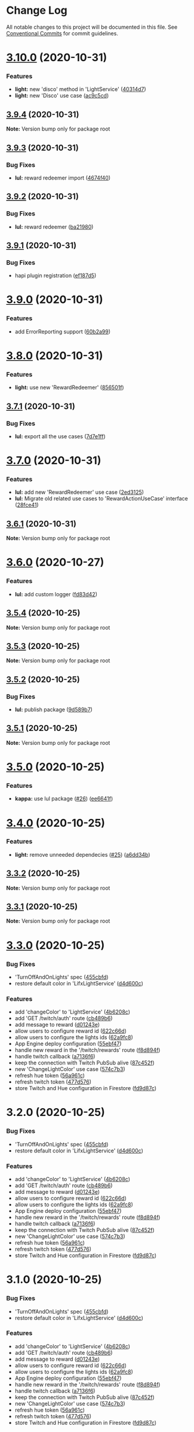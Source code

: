 # Change Log

All notable changes to this project will be documented in this file.
See [Conventional Commits](https://conventionalcommits.org) for commit guidelines.

# [3.10.0](https://github.com/streamdevs/lights/compare/v3.9.4...v3.10.0) (2020-10-31)


### Features

* **light:** new 'disco' method in 'LightService' ([40314d7](https://github.com/streamdevs/lights/commit/40314d710e344d2d5e40c8c8f68c26e3157546cf))
* **light:** new 'Disco' use case ([ac9c5cd](https://github.com/streamdevs/lights/commit/ac9c5cd31f4ecf660d74241a17e9b17666eb3056))





## [3.9.4](https://github.com/streamdevs/lights/compare/v3.9.3...v3.9.4) (2020-10-31)

**Note:** Version bump only for package root





## [3.9.3](https://github.com/streamdevs/lights/compare/v3.9.2...v3.9.3) (2020-10-31)


### Bug Fixes

* **lul:** reward redeemer import ([4674f40](https://github.com/streamdevs/lights/commit/4674f403d0b4e8ed028add5fd9f129a2a8b0c916))





## [3.9.2](https://github.com/streamdevs/lights/compare/v3.9.1...v3.9.2) (2020-10-31)


### Bug Fixes

* **lul:** reward redeemer ([ba21980](https://github.com/streamdevs/lights/commit/ba21980aab92b1c16eefad9d485240ae465405bc))





## [3.9.1](https://github.com/streamdevs/lights/compare/v3.9.0...v3.9.1) (2020-10-31)


### Bug Fixes

* hapi plugin registration ([ef187d5](https://github.com/streamdevs/lights/commit/ef187d54e6e4f7e6e9fdb248a8dd4f7ef3c2733f))





# [3.9.0](https://github.com/streamdevs/lights/compare/v3.8.0...v3.9.0) (2020-10-31)


### Features

* add ErrorReporting support ([60b2a99](https://github.com/streamdevs/lights/commit/60b2a9998f8548ef4e9ef324b8735f9c7903f5ef))





# [3.8.0](https://github.com/streamdevs/lights/compare/v3.7.1...v3.8.0) (2020-10-31)


### Features

* **light:** use new 'RewardRedeemer' ([856501f](https://github.com/streamdevs/lights/commit/856501f38428216ead6eaa297614b94c941587e5))





## [3.7.1](https://github.com/streamdevs/lights/compare/v3.7.0...v3.7.1) (2020-10-31)


### Bug Fixes

* **lul:** export all the use cases ([7d7e1ff](https://github.com/streamdevs/lights/commit/7d7e1ff16e169f51e355e0e0e8a5323f8fdbbe8c))





# [3.7.0](https://github.com/streamdevs/lights/compare/v3.6.1...v3.7.0) (2020-10-31)


### Features

* **lul:** add new 'RewardRedeemer' use case ([2ed3125](https://github.com/streamdevs/lights/commit/2ed312569142d6624475dbc9623e9338f180f353))
* **lul:** Migrate old related use cases to 'RewardActionUseCase' interface ([28fce41](https://github.com/streamdevs/lights/commit/28fce41bee4d028885547cfbd66a9d1ca89a1f5a))





## [3.6.1](https://github.com/streamdevs/lights/compare/v3.6.0...v3.6.1) (2020-10-31)

**Note:** Version bump only for package root





# [3.6.0](https://github.com/streamdevs/lights/compare/v3.5.4...v3.6.0) (2020-10-27)


### Features

* **lul:** add custom logger ([fd83d42](https://github.com/streamdevs/lights/commit/fd83d4269e2bc818de67023a1a7b61e873a40a34))





## [3.5.4](https://github.com/streamdevs/lights/compare/v3.5.3...v3.5.4) (2020-10-25)

**Note:** Version bump only for package root





## [3.5.3](https://github.com/streamdevs/lights/compare/v3.5.2...v3.5.3) (2020-10-25)

**Note:** Version bump only for package root





## [3.5.2](https://github.com/streamdevs/lights/compare/v3.5.1...v3.5.2) (2020-10-25)


### Bug Fixes

* **lul:** publish package ([9d589b7](https://github.com/streamdevs/lights/commit/9d589b7e414aaf8668d53c4bfd817afee6421cf5))





## [3.5.1](https://github.com/streamdevs/lights/compare/v3.5.0...v3.5.1) (2020-10-25)

**Note:** Version bump only for package root





# [3.5.0](https://github.com/streamdevs/lights/compare/v3.4.0...v3.5.0) (2020-10-25)


### Features

* **kappa:** use lul package ([#26](https://github.com/streamdevs/lights/issues/26)) ([ee6641f](https://github.com/streamdevs/lights/commit/ee6641f112237d1c8cc4be604d0e34e8b7497b5d))





# [3.4.0](https://github.com/streamdevs/lights/compare/v3.3.2...v3.4.0) (2020-10-25)


### Features

* **light:** remove unneeded dependecies ([#25](https://github.com/streamdevs/lights/issues/25)) ([a6dd34b](https://github.com/streamdevs/lights/commit/a6dd34b80271d5b757ab7a8f0861647ed1fcb77d))





## [3.3.2](https://github.com/streamdevs/lights/compare/v3.3.1...v3.3.2) (2020-10-25)

**Note:** Version bump only for package root





## [3.3.1](https://github.com/streamdevs/lights/compare/v3.3.0...v3.3.1) (2020-10-25)

**Note:** Version bump only for package root





# [3.3.0](https://github.com/streamdevs/lights/compare/v3.2.0...v3.3.0) (2020-10-25)


### Bug Fixes

* 'TurnOffAndOnLights' spec ([455cbfd](https://github.com/streamdevs/lights/commit/455cbfd214be2fa01a273a3ba8bcaa4472072471))
* restore default color in 'LifxLightService' ([d4d600c](https://github.com/streamdevs/lights/commit/d4d600c6597e2de49964fed689797cce23a37212))


### Features

* add 'changeColor' to 'LightService' ([4b6208c](https://github.com/streamdevs/lights/commit/4b6208cc8dceeb0fa61fd19b305fb07d602ec176))
* add 'GET /twitch/auth' route ([cb489b6](https://github.com/streamdevs/lights/commit/cb489b6c766c3d4b1e849e10c3f19b333b87c5b9))
* add message to reward ([d01243e](https://github.com/streamdevs/lights/commit/d01243e2f3be56549b0a39a76e0b871749394465))
* allow users to configure reward id ([622c66d](https://github.com/streamdevs/lights/commit/622c66dbc744f2081c7c7811e7b0e38acd275db5))
* allow users to configure the lights ids ([62a9fc8](https://github.com/streamdevs/lights/commit/62a9fc81484721a2b97fe81467129aa5a982f7d1))
* App Engine deploy configuration ([55ebf47](https://github.com/streamdevs/lights/commit/55ebf4788c69e8f0d70b06734b92445e288217dd))
* handle new reward in the '/twitch/rewards' route ([f8d894f](https://github.com/streamdevs/lights/commit/f8d894fb378f074b68e28db4ea925e0466155afd))
* handle twitch callback ([a7136f6](https://github.com/streamdevs/lights/commit/a7136f6876d6b0d412ab20b4b38ceb5ce0ef1290))
* keep the connection with Twitch PubSub alive ([87c452f](https://github.com/streamdevs/lights/commit/87c452f9b84dcc1d8e280abca1b56265854d3b4b))
* new 'ChangeLightColor' use case ([574c7b3](https://github.com/streamdevs/lights/commit/574c7b377add21e548828d6e50bbcf74b629432f))
* refresh hue token ([56a961c](https://github.com/streamdevs/lights/commit/56a961cabda96cacb47d2648118d5bca05f51f7b))
* refresh twitch token ([477d576](https://github.com/streamdevs/lights/commit/477d576ccfb65760bc85cdcaa676bbc2dd904951))
* store Twitch and Hue configuration in Firestore ([fd9d87c](https://github.com/streamdevs/lights/commit/fd9d87c9a725909cacd9b8a02a1194eb029181a5))





# 3.2.0 (2020-10-25)


### Bug Fixes

* 'TurnOffAndOnLights' spec ([455cbfd](https://github.com/streamdevs/lights/commit/455cbfd214be2fa01a273a3ba8bcaa4472072471))
* restore default color in 'LifxLightService' ([d4d600c](https://github.com/streamdevs/lights/commit/d4d600c6597e2de49964fed689797cce23a37212))


### Features

* add 'changeColor' to 'LightService' ([4b6208c](https://github.com/streamdevs/lights/commit/4b6208cc8dceeb0fa61fd19b305fb07d602ec176))
* add 'GET /twitch/auth' route ([cb489b6](https://github.com/streamdevs/lights/commit/cb489b6c766c3d4b1e849e10c3f19b333b87c5b9))
* add message to reward ([d01243e](https://github.com/streamdevs/lights/commit/d01243e2f3be56549b0a39a76e0b871749394465))
* allow users to configure reward id ([622c66d](https://github.com/streamdevs/lights/commit/622c66dbc744f2081c7c7811e7b0e38acd275db5))
* allow users to configure the lights ids ([62a9fc8](https://github.com/streamdevs/lights/commit/62a9fc81484721a2b97fe81467129aa5a982f7d1))
* App Engine deploy configuration ([55ebf47](https://github.com/streamdevs/lights/commit/55ebf4788c69e8f0d70b06734b92445e288217dd))
* handle new reward in the '/twitch/rewards' route ([f8d894f](https://github.com/streamdevs/lights/commit/f8d894fb378f074b68e28db4ea925e0466155afd))
* handle twitch callback ([a7136f6](https://github.com/streamdevs/lights/commit/a7136f6876d6b0d412ab20b4b38ceb5ce0ef1290))
* keep the connection with Twitch PubSub alive ([87c452f](https://github.com/streamdevs/lights/commit/87c452f9b84dcc1d8e280abca1b56265854d3b4b))
* new 'ChangeLightColor' use case ([574c7b3](https://github.com/streamdevs/lights/commit/574c7b377add21e548828d6e50bbcf74b629432f))
* refresh hue token ([56a961c](https://github.com/streamdevs/lights/commit/56a961cabda96cacb47d2648118d5bca05f51f7b))
* refresh twitch token ([477d576](https://github.com/streamdevs/lights/commit/477d576ccfb65760bc85cdcaa676bbc2dd904951))
* store Twitch and Hue configuration in Firestore ([fd9d87c](https://github.com/streamdevs/lights/commit/fd9d87c9a725909cacd9b8a02a1194eb029181a5))





# 3.1.0 (2020-10-25)


### Bug Fixes

* 'TurnOffAndOnLights' spec ([455cbfd](https://github.com/streamdevs/lights/commit/455cbfd214be2fa01a273a3ba8bcaa4472072471))
* restore default color in 'LifxLightService' ([d4d600c](https://github.com/streamdevs/lights/commit/d4d600c6597e2de49964fed689797cce23a37212))


### Features

* add 'changeColor' to 'LightService' ([4b6208c](https://github.com/streamdevs/lights/commit/4b6208cc8dceeb0fa61fd19b305fb07d602ec176))
* add 'GET /twitch/auth' route ([cb489b6](https://github.com/streamdevs/lights/commit/cb489b6c766c3d4b1e849e10c3f19b333b87c5b9))
* add message to reward ([d01243e](https://github.com/streamdevs/lights/commit/d01243e2f3be56549b0a39a76e0b871749394465))
* allow users to configure reward id ([622c66d](https://github.com/streamdevs/lights/commit/622c66dbc744f2081c7c7811e7b0e38acd275db5))
* allow users to configure the lights ids ([62a9fc8](https://github.com/streamdevs/lights/commit/62a9fc81484721a2b97fe81467129aa5a982f7d1))
* App Engine deploy configuration ([55ebf47](https://github.com/streamdevs/lights/commit/55ebf4788c69e8f0d70b06734b92445e288217dd))
* handle new reward in the '/twitch/rewards' route ([f8d894f](https://github.com/streamdevs/lights/commit/f8d894fb378f074b68e28db4ea925e0466155afd))
* handle twitch callback ([a7136f6](https://github.com/streamdevs/lights/commit/a7136f6876d6b0d412ab20b4b38ceb5ce0ef1290))
* keep the connection with Twitch PubSub alive ([87c452f](https://github.com/streamdevs/lights/commit/87c452f9b84dcc1d8e280abca1b56265854d3b4b))
* new 'ChangeLightColor' use case ([574c7b3](https://github.com/streamdevs/lights/commit/574c7b377add21e548828d6e50bbcf74b629432f))
* refresh hue token ([56a961c](https://github.com/streamdevs/lights/commit/56a961cabda96cacb47d2648118d5bca05f51f7b))
* refresh twitch token ([477d576](https://github.com/streamdevs/lights/commit/477d576ccfb65760bc85cdcaa676bbc2dd904951))
* store Twitch and Hue configuration in Firestore ([fd9d87c](https://github.com/streamdevs/lights/commit/fd9d87c9a725909cacd9b8a02a1194eb029181a5))
